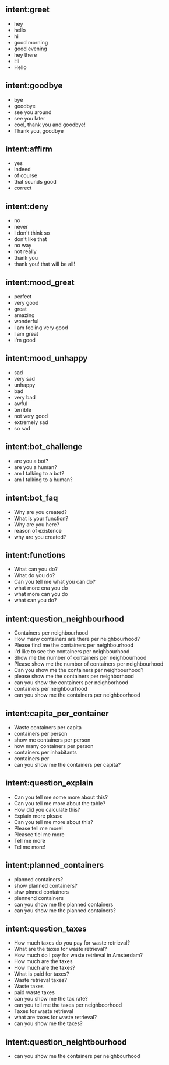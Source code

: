 ## intent:greet
- hey
- hello
- hi
- good morning
- good evening
- hey there
- Hi
- Hello

## intent:goodbye
- bye
- goodbye
- see you around
- see you later
- cool, thank you and goodbye!
- Thank you, goodbye

## intent:affirm
- yes
- indeed
- of course
- that sounds good
- correct

## intent:deny
- no
- never
- I don't think so
- don't like that
- no way
- not really
- thank you
- thank you! that will be all!

## intent:mood_great
- perfect
- very good
- great
- amazing
- wonderful
- I am feeling very good
- I am great
- I'm good

## intent:mood_unhappy
- sad
- very sad
- unhappy
- bad
- very bad
- awful
- terrible
- not very good
- extremely sad
- so sad

## intent:bot_challenge
- are you a bot?
- are you a human?
- am I talking to a bot?
- am I talking to a human?

## intent:bot_faq
- Why are you created?
- What is your function?
- Why are you here?
- reason of existence
- why are you created?

## intent:functions
- What can you do?
- What do you do?
- Can you tell me what you can do?
- what more cna you do
- what more can you do
- what can you do?

## intent:question_neighbourhood
- Containers per neighbourhood
- How many containers are there per neighbourhood?
- Please find me the containers per neighbourhood
- I'd like to see the containers per neighbourhood
- Show me the number of containers per neighbourhood
- Please show me the number of containers per neighbourhood
- Can you show me the containers per neighbourhood?
- please show me the containers per neighborhood
- can you show the containers per neighborhood
- containers per neighbourhood
- can you show me the containers per neighboorhood

## intent:capita_per_container
- Waste containers per capita
- containers per person
- show me containers per person
- how many containers per person
- containers per inhabitants
- containers per
- can you show me the containers per capita?

## intent:question_explain
- Can you tell me some more about this?
- Can you tell me more about the table?
- How did you calculate this?
- Explain more please
- Can you tell me more about this?
- Please tell me more!
- Pleasee tlel me more
- Tell me more
- Tel me more!

## intent:planned_containers
- planned containers?
- show planned containers?
- shw plnned containers
- plennend containers
- can you show me the planned containers
- can you show me the planned containers?

## intent:question_taxes
- How much taxes do you pay for waste retrieval?
- What are the taxes for waste retrieval?
- How much do I pay for waste retrieval in Amsterdam?
- How much are the taxes
- How much are the taxes?
- What is paid for taxes?
- Waste retrieval taxes?
- Waste taxes
- paid waste taxes
- can you show me the tax rate?
- can you tell me the taxes per neighboorhood
- Taxes for waste retrieval
- what are taxes for waste retrieval?
- can you show me the taxes?

## intent:question_neightbourhood
- can you show me the containers per neighbourhood
